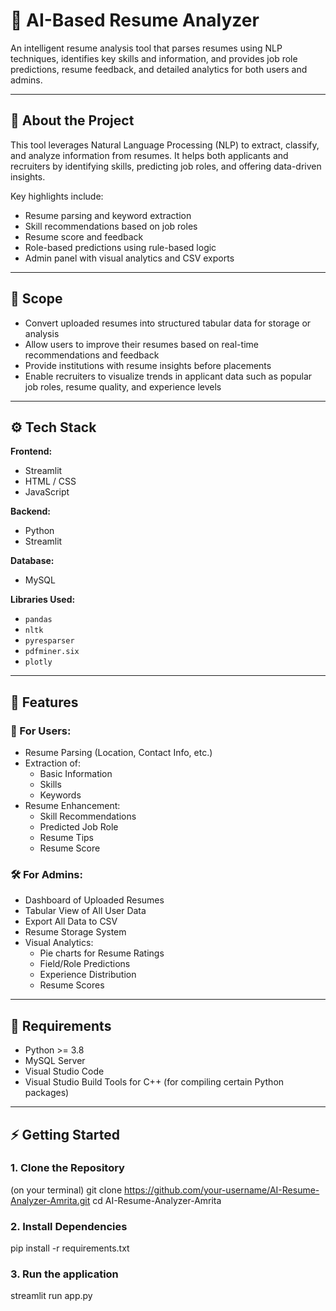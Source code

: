 # 🧠 AI-Based Resume Analyzer

An intelligent resume analysis tool that parses resumes using NLP techniques, identifies key skills and information, and provides job role predictions, resume feedback, and detailed analytics for both users and admins.

---

## 📌 About the Project

This tool leverages Natural Language Processing (NLP) to extract, classify, and analyze information from resumes. It helps both applicants and recruiters by identifying skills, predicting job roles, and offering data-driven insights.

Key highlights include:
- Resume parsing and keyword extraction
- Skill recommendations based on job roles
- Resume score and feedback
- Role-based predictions using rule-based logic
- Admin panel with visual analytics and CSV exports

---

## 🎯 Scope

- Convert uploaded resumes into structured tabular data for storage or analysis
- Allow users to improve their resumes based on real-time recommendations and feedback
- Provide institutions with resume insights before placements
- Enable recruiters to visualize trends in applicant data such as popular job roles, resume quality, and experience levels

---

## ⚙️ Tech Stack

**Frontend:**
- Streamlit
- HTML / CSS
- JavaScript

**Backend:**
- Python
- Streamlit

**Database:**
- MySQL

**Libraries Used:**
- `pandas`
- `nltk`
- `pyresparser`
- `pdfminer.six`
- `plotly`

---

## 🚀 Features

### 👤 For Users:
- Resume Parsing (Location, Contact Info, etc.)
- Extraction of:
  - Basic Information
  - Skills
  - Keywords
- Resume Enhancement:
  - Skill Recommendations
  - Predicted Job Role
  - Resume Tips
  - Resume Score

### 🛠️ For Admins:
- Dashboard of Uploaded Resumes
- Tabular View of All User Data
- Export All Data to CSV
- Resume Storage System
- Visual Analytics:
  - Pie charts for Resume Ratings
  - Field/Role Predictions
  - Experience Distribution
  - Resume Scores

---

## 💾 Requirements

- Python >= 3.8
- MySQL Server
- Visual Studio Code
- Visual Studio Build Tools for C++ (for compiling certain Python packages)

---

## ⚡ Getting Started

### 1. Clone the Repository
(on your terminal) 
git clone https://github.com/your-username/AI-Resume-Analyzer-Amrita.git
cd AI-Resume-Analyzer-Amrita

### 2. Install Dependencies
pip install -r requirements.txt

### 3. Run the application 
streamlit run app.py
